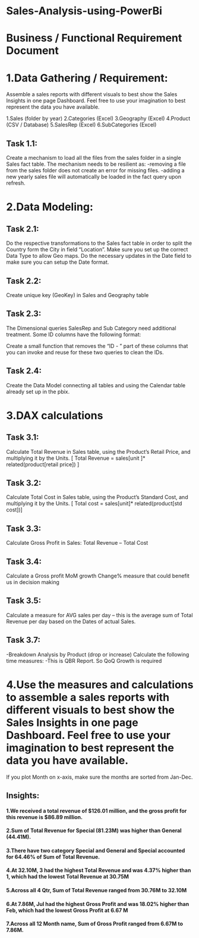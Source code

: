 # Sales-Analysis-using-PowerBi
# Business / Functional Requirement Document

# 1.Data Gathering / Requirement:
Assemble a sales reports with different visuals to best show the Sales Insights in one page Dashboard. Feel free to use your imagination to best represent the data you have available.

1.Sales (folder by year)
2.Categories (Excel)
3.Geography (Excel)
4.Product (CSV / Database)
5.SalesRep (Excel)
6.SubCategories (Excel)

 ## Task 1.1:
Create a mechanism to load all the files from the sales folder in a single Sales fact table.
The mechanism needs to be resilient as:
	-removing a file from the sales folder does not create an error for missing files.
	-adding a new yearly sales file will automatically be loaded in the fact query upon refresh.

# 2.Data Modeling:
## Task 2.1: 
Do the respective transformations to the Sales fact table in order to split the Country form the City in field “Location”. Make sure you set up the correct Data Type to allow Geo maps.
Do the necessary updates in the Date field to make sure you can setup the Date format.
## Task 2.2: 
Create unique key (GeoKey) in Sales and Geography table

## Task 2.3:
The Dimensional queries SalesRep and Sub Category need additional treatment. Some ID columns have the following format:

Create a small function that removes the “ID - ” part of these columns that you can invoke and reuse for these two queries to clean the IDs.
## Task 2.4: 
Create the Data Model connecting all tables and using the Calendar table already set up in the pbix.

# 3.DAX calculations
## Task 3.1:
Calculate Total Revenue in Sales table, using the Product’s Retail Price, and multiplying it by the Units.
[ Total Revenue = sales[unit ]* related(product[retail price]) ]
## Task 3.2:
 Calculate Total Cost in Sales table, using the Product’s Standard Cost, and multiplying it by the Units.
 [ Total cost = sales[unit]* related(product[std cost])]
## Task 3.3:
Calculate Gross Profit in Sales: Total Revenue – Total Cost
## Task 3.4:
Calculate a Gross profit MoM growth Change% measure that could benefit us in decision making
## Task 3.5:
Calculate a measure for AVG sales per day – this is the average sum of Total Revenue per day based on the Dates of actual Sales.	
## Task 3.7: 
-Breakdown Analysis by Product (drop or increase)
Calculate the following time measures:
-This is QBR Report. So QoQ Growth is required

# 4.Use the measures and calculations to assemble a sales reports with different visuals to best show the Sales Insights in one page Dashboard. Feel free to use your imagination to best represent the data you have available.
If you plot Month on x-axis, make sure the months are sorted from Jan-Dec.


## Insights:

#### 1.We received a total revenue of $126.01 million, and the gross profit for this revenue is $86.89 million.
#### 2.Sum of Total Revenue for Special (81.23M) was higher than General (44.41M).
#### 3.There have two category Special and General and Special accounted for 64.46% of Sum of Total Revenue.
#### 4.At 32.10M, 3 had the highest  Total Revenue and was 4.37% higher than 1, which had the lowest  Total Revenue at 30.75M
#### 5.Across all 4 Qtr, Sum of Total Revenue ranged from 30.76M to 32.10M
#### 6.At 7.86M, Jul had the highest  Gross Profit and was 18.02% higher than Feb, which had the lowest  Gross Profit at 6.67 M
#### 7.Across all 12 Month name, Sum of Gross Profit ranged from 6.67M to 7.86M.
